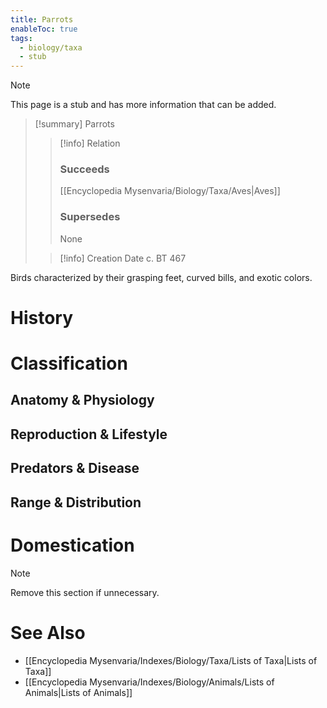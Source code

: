 ```yaml
---
title: Parrots
enableToc: true
tags:
  - biology/taxa
  - stub
---
```


> [!note]
> This page is a stub and has more information that can be added.

> [!summary] Parrots
> > [!info] Relation
> > ### Succeeds
> > [[Encyclopedia Mysenvaria/Biology/Taxa/Aves|Aves]]
> > ### Supersedes
> > None
>
> > [!info] Creation Date
> > c. BT 467

Birds characterized by their grasping feet, curved bills, and exotic colors.
# History

# Classification
## Anatomy & Physiology

## Reproduction & Lifestyle

## Predators & Disease

## Range & Distribution

# Domestication

> [!note]
> Remove this section if unnecessary.
# See Also
- [[Encyclopedia Mysenvaria/Indexes/Biology/Taxa/Lists of Taxa|Lists of Taxa]]
- [[Encyclopedia Mysenvaria/Indexes/Biology/Animals/Lists of Animals|Lists of Animals]]